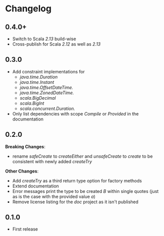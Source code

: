 # Changelog

## 0.4.0+

* Switch to Scala _2.13_ build-wise
* Cross-publish for Scala _2.12_ as well as _2.13_



## 0.3.0

* Add constraint implementations for 
    * _java.time.Duration_
    * _java.time.Instant_
    * _java.time.OffsetDateTime._
    * _java.time.ZonedDateTime._
    * _scala.BigDecimal_
    * _scala.BigInt_
    * _scala.concurrent.Duration._
* Only list dependencies with scope _Compile_ or _Provided_ in the documentation



## 0.2.0
**Breaking Changes**:

* rename _safeCreate_ to _createEither_ and _unsafeCreate_ to _create_ to be consistent with newly added _createTry_

**Other Changes**:

* Add _createTry_ as a third return type option for factory methods
* Extend documentation
* Error messages print the type to be created _B_ within single quotes (just as is the case with the provided value _a_)
* Remove license listing for the _doc_ project as it isn't published



## 0.1.0

* First release
